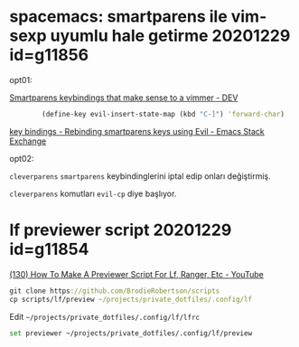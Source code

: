 
# spacemacs: smartparens ile vim-sexp uyumlu hale getirme 20201229  id=g11856

opt01: 

[Smartparens keybindings that make sense to a vimmer - DEV](https://dev.to/alechstong/smartparens-keybindings-that-make-sense-to-a-vimmer-3lge)

```clj
		(define-key evil-insert-state-map (kbd "C-]") 'forward-char)
```

[key bindings - Rebinding smartparens keys using Evil - Emacs Stack Exchange](https://emacs.stackexchange.com/questions/50469/rebinding-smartparens-keys-using-evil)

opt02: 

`cleverparens` `smartparens` keybindinglerini iptal edip onları değiştirmiş.

`cleverparens` komutları `evil-cp` diye başlıyor.


# lf previewer script 20201229  id=g11854

[(130) How To Make A Previewer Script For Lf, Ranger, Etc - YouTube](https://www.youtube.com/watch?v=50BMBT05Wk0&t=383s)

```clj
git clone https://github.com/BrodieRobertson/scripts
cp scripts/lf/preview ~/projects/private_dotfiles/.config/lf
```

Edit `~/projects/private_dotfiles/.config/lf/lfrc`

```bash
set previewer ~/projects/private_dotfiles/.config/lf/preview
```

